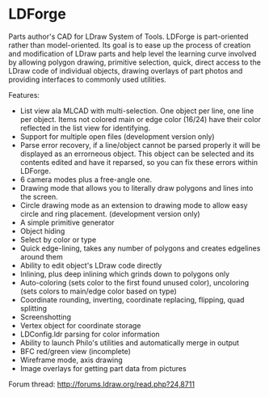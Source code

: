 LDForge
=======

Parts author's CAD for LDraw System of Tools. LDForge is part-oriented rather than model-oriented.
Its goal is to ease up the process of creation and modification of LDraw parts and help level the
learning curve involved by allowing polygon drawing, primitive selection, quick, direct access to
the LDraw code of individual objects, drawing overlays of part photos and providing interfaces to
commonly used utilities.

Features:

* List view ala MLCAD with multi-selection. One object per line, one line per object. Items not colored main or edge color (16/24) have their color reflected in the list view for identifying.
* Support for multiple open files (development version only)
* Parse error recovery, if a line/object cannot be parsed properly it will be displayed as an errorneous object. This object can be selected and its contents edited and have it reparsed, so you can fix these errors within LDForge.
* 6 camera modes plus a free-angle one.
* Drawing mode that allows you to literally draw polygons and lines into the screen.
* Circle drawing mode as an extension to drawing mode to allow easy circle and ring placement. (development version only)
* A simple primitive generator
* Object hiding
* Select by color or type
* Quick edge-lining, takes any number of polygons and creates edgelines around them
* Ability to edit object's LDraw code directly
* Inlining, plus deep inlining which grinds down to polygons only
* Auto-coloring (sets color to the first found unused color), uncoloring (sets colors to main/edge color based on type)
* Coordinate rounding, inverting, coordinate replacing, flipping, quad splitting
* Screenshotting
* Vertex object for coordinate storage
* LDConfig.ldr parsing for color information
* Ability to launch Philo's utilities and automatically merge in output
* BFC red/green view (incomplete)
* Wireframe mode, axis drawing
* Image overlays for getting part data from pictures

Forum thread: http://forums.ldraw.org/read.php?24,8711